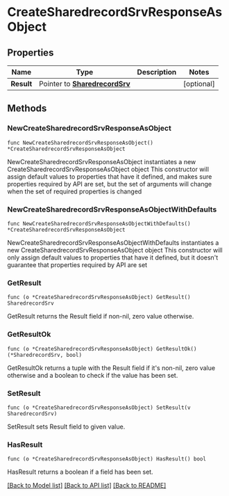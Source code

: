 # CreateSharedrecordSrvResponseAsObject

## Properties

Name | Type | Description | Notes
------------ | ------------- | ------------- | -------------
**Result** | Pointer to [**SharedrecordSrv**](SharedrecordSrv.md) |  | [optional] 

## Methods

### NewCreateSharedrecordSrvResponseAsObject

`func NewCreateSharedrecordSrvResponseAsObject() *CreateSharedrecordSrvResponseAsObject`

NewCreateSharedrecordSrvResponseAsObject instantiates a new CreateSharedrecordSrvResponseAsObject object
This constructor will assign default values to properties that have it defined,
and makes sure properties required by API are set, but the set of arguments
will change when the set of required properties is changed

### NewCreateSharedrecordSrvResponseAsObjectWithDefaults

`func NewCreateSharedrecordSrvResponseAsObjectWithDefaults() *CreateSharedrecordSrvResponseAsObject`

NewCreateSharedrecordSrvResponseAsObjectWithDefaults instantiates a new CreateSharedrecordSrvResponseAsObject object
This constructor will only assign default values to properties that have it defined,
but it doesn't guarantee that properties required by API are set

### GetResult

`func (o *CreateSharedrecordSrvResponseAsObject) GetResult() SharedrecordSrv`

GetResult returns the Result field if non-nil, zero value otherwise.

### GetResultOk

`func (o *CreateSharedrecordSrvResponseAsObject) GetResultOk() (*SharedrecordSrv, bool)`

GetResultOk returns a tuple with the Result field if it's non-nil, zero value otherwise
and a boolean to check if the value has been set.

### SetResult

`func (o *CreateSharedrecordSrvResponseAsObject) SetResult(v SharedrecordSrv)`

SetResult sets Result field to given value.

### HasResult

`func (o *CreateSharedrecordSrvResponseAsObject) HasResult() bool`

HasResult returns a boolean if a field has been set.


[[Back to Model list]](../README.md#documentation-for-models) [[Back to API list]](../README.md#documentation-for-api-endpoints) [[Back to README]](../README.md)


